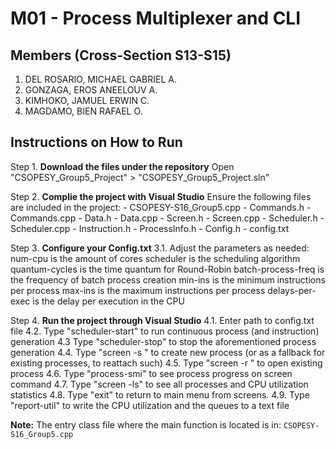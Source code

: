 # M01 - Process Multiplexer and CLI

## Members (**Cross-Section S13-S15**)
1. DEL ROSARIO, MICHAEL GABRIEL A.
2. GONZAGA, EROS ANEELOUV A.
3. KIMHOKO, JAMUEL ERWIN C.
4. MAGDAMO, BIEN RAFAEL O.

## Instructions on How to Run
Step 1. **Download the files under the repository**
        Open "CSOPESY_Group5_Project" > "CSOPESY_Group5_Project.sln"

Step 2. **Complie the project with Visual Studio**
        Ensure the following files are included in the project:
            - CSOPESY-S16_Group5.cpp
	        - Commands.h
            - Commands.cpp
	        - Data.h
            - Data.cpp
	        - Screen.h
            - Screen.cpp
	        - Scheduler.h
            - Scheduler.cpp
          - Instruction.h
	        - ProcessInfo.h
	        - Config.h
	        - config.txt

Step 3. **Configure your Config.txt**
        3.1. Adjust the parameters as needed:
             num-cpu is the amount of cores
             scheduler is the scheduling algorithm
             quantum-cycles is the time quantum for Round-Robin
             batch-process-freq is the frequency of batch process creation
             min-ins is the minimum instructions per process
             max-ins is the maximum instructions per process
             delays-per-exec is the delay per execution in the CPU

Step 4. **Run the project through Visual Studio**
        4.1.    Enter path to config.txt file
        4.2.	Type "scheduler-start" to run continuous process (and instruction) generation
        4.3   Type "scheduler-stop" to stop the aforementioned process generation
        4.4.	Type "screen -s <process>" to create new process (or as a fallback for existing processes, to reattach such)
        4.5. 	Type "screen -r <process>" to open existing process
        4.6. 	Type "process-smi" to see process progress on screen command
        4.7. 	Type "screen -ls" to see all processes and CPU utilization statistics
        4.8. 	Type "exit" to return to main menu from screens.
        4.9.	Type "report-util" to write the CPU utilization and the queues to a text file

**Note:** The entry class file where the main function is located is in: `CSOPESY-S16_Group5.cpp`

